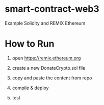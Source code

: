 # smart-contract-web3
Example Solidity and REMIX Ethereum


# How to Run

1. open https://remix.ethereum.org

2. create a new DonateCrypto.sol file

3. copy and paste the content from repo

4. compile & deploy

5. test
